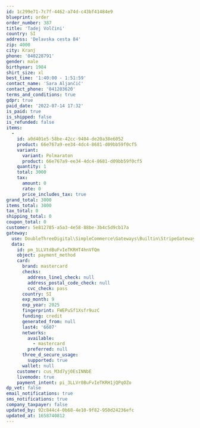 ```yaml
---
id: 1c299e71-7c7f-4462-a74d-c43bf41484e9
blueprint: order
order_number: 387
title: 'Tadej Volčini'
country: SI
address: 'Delavska cesta 84'
zip: 4000
city: Kranj
phone: '040228791'
gender: male
birthyear: 1984
shirt_size: xl
best_time: '1:40:00 - 1:51:59'
contact_name: 'Sara Aljančič'
contact_phone: '041203620'
terms_and_conditions: true
gdpr: true
paid_date: '2022-07-14 17:32'
is_paid: true
is_shipped: false
is_refunded: false
items:
  -
    id: a0d401e5-58be-42cc-9404-de20a38e6052
    product: 66e767a9-ee34-4dc4-8681-d09bb59f0cf5
    variant:
      variant: Polmaraton
      product: 66e767a9-ee34-4dc4-8681-d09bb59f0cf5
    quantity: 1
    total: 3000
    tax:
      amount: 0
      rate: 0
      price_includes_tax: true
grand_total: 3000
items_total: 3000
tax_total: 0
shipping_total: 0
coupon_total: 0
customer: 5e812785-a5a3-4e58-88be-3b4c5d9cb17a
gateway:
  use: DoubleThreeDigital\SimpleCommerce\Gateways\Builtin\StripeGateway
  data:
    id: pm_1LLVtdBuFvIeTKRHT4hnVfQm
    object: payment_method
    card:
      brand: mastercard
      checks:
        address_line1_check: null
        address_postal_code_check: null
        cvc_check: pass
      country: SI
      exp_month: 9
      exp_year: 2025
      fingerprint: FWEPuSf1Xsfr9uzC
      funding: credit
      generated_from: null
      last4: '6607'
      networks:
        available:
          - mastercard
        preferred: null
      three_d_secure_usage:
        supported: true
      wallet: null
    customer: cus_M3d7yj0EsINNbE
    livemode: true
    payment_intent: pi_3LLVr0BuFvIeTKRH1jQPqOZo
dp_vet: false
email_notifications: true
sms_notifications: true
company_taxpayer: false
updated_by: 92c844c4-0b68-4e10-9f82-950d24236efc
updated_at: 1658740812
---
```

